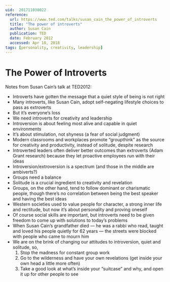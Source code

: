 ```yaml
---
uid:  201711030022
reference:
  url: https://www.ted.com/talks/susan_cain_the_power_of_introverts
  title: "The power of introverts"
  author: Susan Cain
  publication: TED
  date: February 2012
  accessed: Apr 18, 2018
tags: [personality, creativity, leadership]
---
```


# The Power of Introverts

Notes from Susan Cain’s talk at TED2012:

- Introverts have gotten the message that a quiet style of being is not right
- Many introverts, like Susan Cain, adopt self-negating lifestyle choices to pass as extroverts
- But it’s everyone’s loss
- We need introverts for creativity and leadership
- Introversion is about feeling most alive and capable in quiet environments
- It’s about stimulation, not shyness (a fear of social judgment)
- Modern classrooms and workplaces promote “groupthink” as the source for creativity and productivity, instead of solitude, despite research
- Introverted leaders often deliver better outcomes than extroverts (Adam Grant research) because they let proactive employees run with their ideas
- Introversion/extroversion is a spectrum (and those in the middle are ambiverts?)
- Groups need a balance
- Solitude is a crucial ingredient to creativity and revelation
- Groups, on the other hand, tend to follow dominant or charismatic people, though there’s no correlation between being the best speaker and having the best ideas
- Western societies used to value people for character, a strong inner life and rectitude, but now it’s about personality and proving oneself
- Of course social skills are important, but introverts need to be given freedom to come up with solutions to today’s problems
- When Susan Cain’s grandfather died — he was a rabbi who read, taught and loved his people quietly for 62 years — the streets were blocked with people who came to mourn him
- We are on the brink of changing our attitudes to introversion, quiet and solitude, so,
	1. Stop the madness for constant group work
	2. Go to the wilderness and have your own revelations (get inside your own head a little more often)
	3. Take a good look at what’s inside your “suitcase” and why, and open it up for other people to see
